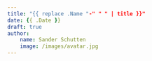 ```yaml
---
title: "{{ replace .Name "-" " " | title }}"
date: {{ .Date }}
draft: true
author:
    name: Sander Schutten
    image: /images/avatar.jpg
---
```


